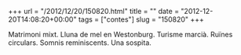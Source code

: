 +++
url = "/2012/12/20/150820.html"
title = ""
date = "2012-12-20T14:08:20+00:00"
tags = ["contes"]
slug = "150820"
+++

Matrimoni mixt. Lluna de mel en Westonburg. Turisme marcià. Ruïnes circulars. Somnis reminiscents. Una sospita.
